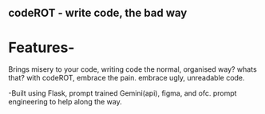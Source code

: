 ## codeROT - write code, the bad way 
# Features- 
Brings misery to your code, writing code the normal, organised way? whats that?
with codeROT, embrace the pain. embrace ugly, unreadable code.

-Built using Flask, prompt trained Gemini(api), figma, and ofc. prompt engineering to help along the way.





